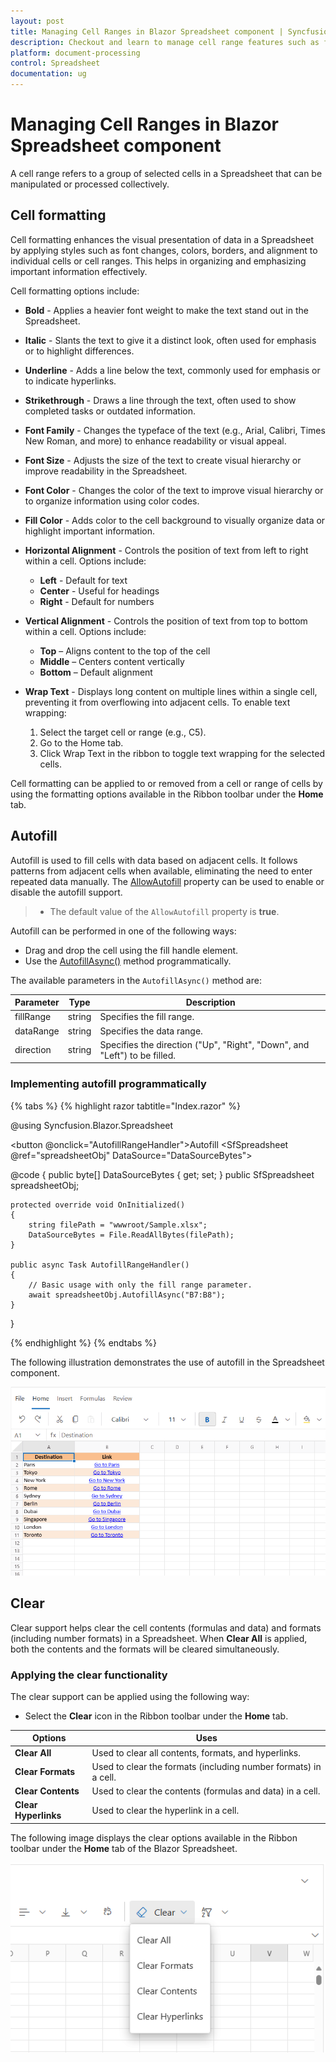 ```yaml
---
layout: post
title: Managing Cell Ranges in Blazor Spreadsheet component | Syncfusion
description: Checkout and learn to manage cell range features such as formatting, autofill, and clear options in the Syncfusion Blazor Spreadsheet component and more.
platform: document-processing
control: Spreadsheet
documentation: ug
---
```


# Managing Cell Ranges in Blazor Spreadsheet component

A cell range refers to a group of selected cells in a Spreadsheet that can be manipulated or processed collectively.

## Cell formatting

Cell formatting enhances the visual presentation of data in a Spreadsheet by applying styles such as font changes, colors, borders, and alignment to individual cells or cell ranges. This helps in organizing and emphasizing important information effectively.

Cell formatting options include:

* **Bold** - Applies a heavier font weight to make the text stand out in the Spreadsheet.

* **Italic** - Slants the text to give it a distinct look, often used for emphasis or to highlight differences.

* **Underline** - Adds a line below the text, commonly used for emphasis or to indicate hyperlinks.

* **Strikethrough** - Draws a line through the text, often used to show completed tasks or outdated information.

* **Font Family** - Changes the typeface of the text (e.g., Arial, Calibri, Times New Roman, and more) to enhance readability or visual appeal.

* **Font Size** - Adjusts the size of the text to create visual hierarchy or improve readability in the Spreadsheet.

* **Font Color** - Changes the color of the text to improve visual hierarchy or to organize information using color codes.

* **Fill Color** - Adds color to the cell background to visually organize data or highlight important information.

* **Horizontal Alignment** - Controls the position of text from left to right within a cell. Options include:
    * **Left** - Default for text
    * **Center** - Useful for headings
    * **Right** - Default for numbers

* **Vertical Alignment** - Controls the position of text from top to bottom within a cell. Options include:
    * **Top** – Aligns content to the top of the cell
    * **Middle** – Centers content vertically
    * **Bottom** – Default alignment

* **Wrap Text** - Displays long content on multiple lines within a single cell, preventing it from overflowing into adjacent cells. To enable text wrapping:

   1. Select the target cell or range (e.g., C5).
   2. Go to the Home tab.
   3. Click Wrap Text in the ribbon to toggle text wrapping for the selected cells.

Cell formatting can be applied to or removed from a cell or range of cells by using the formatting options available in the Ribbon toolbar under the **Home** tab.

## Autofill

Autofill is used to fill cells with data based on adjacent cells. It follows patterns from adjacent cells when available, eliminating the need to enter repeated data manually. The [AllowAutofill](https://help.syncfusion.com/cr/blazor/Syncfusion.Blazor.Spreadsheet.SfSpreadsheet.html#Syncfusion_Blazor_Spreadsheet_SfSpreadsheet_AllowAutofill) property can be used to enable or disable the autofill support.

> * The default value of the `AllowAutofill` property is **true**.

Autofill can be performed in one of the following ways:

* Drag and drop the cell using the fill handle element.
* Use the [AutofillAsync()](https://help.syncfusion.com/cr/blazor/Syncfusion.Blazor.Spreadsheet.SfSpreadsheet.html#Syncfusion_Blazor_Spreadsheet_SfSpreadsheet_AutofillAsync_System_String_System_String_) method programmatically.

The available parameters in the `AutofillAsync()` method are:

| Parameter | Type | Description |
| -- | -- | -- |
| fillRange | string | Specifies the fill range. |
| dataRange | string | Specifies the data range. |
| direction | string | Specifies the direction ("Up", "Right", "Down", and "Left") to be filled. |

### Implementing autofill programmatically

{% tabs %}
{% highlight razor tabtitle="Index.razor" %}

@using Syncfusion.Blazor.Spreadsheet

<button @onclick="AutofillRangeHandler">Autofill</button>
<SfSpreadsheet @ref="spreadsheetObj" DataSource="DataSourceBytes">
    <SpreadsheetRibbon></SpreadsheetRibbon>
</SfSpreadsheet>

@code {
    public byte[] DataSourceBytes { get; set; }
    public SfSpreadsheet spreadsheetObj;

    protected override void OnInitialized()
    {
        string filePath = "wwwroot/Sample.xlsx";
        DataSourceBytes = File.ReadAllBytes(filePath);
    }

    public async Task AutofillRangeHandler()
    {
	    // Basic usage with only the fill range parameter.
        await spreadsheetObj.AutofillAsync("B7:B8");
    }
}

{% endhighlight %}
{% endtabs %}

The following illustration demonstrates the use of autofill in the Spreadsheet component.

![Autofill Illustration](images/autofill.gif)

## Clear

Clear support helps clear the cell contents (formulas and data) and formats (including number formats) in a Spreadsheet. When **Clear All** is applied, both the contents and the formats will be cleared simultaneously.

### Applying the clear functionality

The clear support can be applied using the following way:

* Select the **Clear** icon in the Ribbon toolbar under the **Home** tab.

| Options | Uses |
| -- | -- |
| **Clear All** | Used to clear all contents, formats, and hyperlinks. |
| **Clear Formats** | Used to clear the formats (including number formats) in a cell. |
| **Clear Contents** | Used to clear the contents (formulas and data) in a cell. |
| **Clear Hyperlinks** | Used to clear the hyperlink in a cell. |

The following image displays the clear options available in the Ribbon toolbar under the **Home** tab of the Blazor Spreadsheet.

![Clear options in the Blazor Spreadsheet](images/clear-feature.png)
